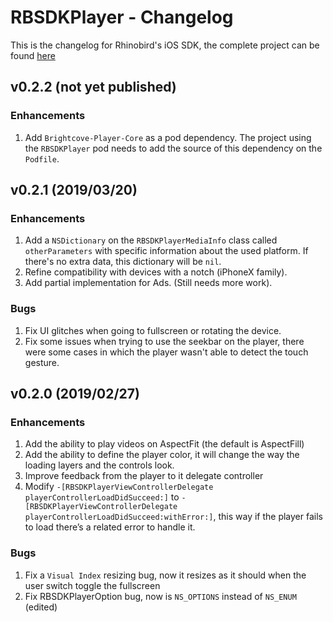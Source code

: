 # RBSDKPlayer - Changelog

This is the changelog for Rhinobird's iOS SDK, the complete project can be found [here](https://github.com/rhinobird/RBSDKPlayer-iOS/)

## v0.2.2 (not yet published)

### Enhancements

1. Add `Brightcove-Player-Core` as a pod dependency. The project using the `RBSDKPlayer` pod needs to add the source of this dependency on the `Podfile`.

## v0.2.1 (2019/03/20)

### Enhancements

1. Add a `NSDictionary` on the `RBSDKPlayerMediaInfo` class called `otherParameters` with specific information about the used platform. If there's no extra data, this dictionary will be `nil`.
2. Refine compatibility with devices with a notch (iPhoneX family).
3. Add partial implementation for Ads. (Still needs more work).

### Bugs

1. Fix UI glitches when going to fullscreen or rotating the device.
2. Fix some issues when trying to use the seekbar on the player, there were some cases in which the player wasn't able to detect the touch gesture.

## v0.2.0 (2019/02/27)

### Enhancements

1. Add the ability to play videos on AspectFit (the default is AspectFill)
2. Add the ability to define the player color, it will change the way the loading layers and the controls look.
3. Improve feedback from the player to it delegate controller
4. Modify `-[RBSDKPlayerViewControllerDelegate playerControllerLoadDidSucceed:]` to `-[RBSDKPlayerViewControllerDelegate playerControllerLoadDidSucceed:withError:]`, this way if the player fails to load there’s a related error to handle it.

### Bugs

1. Fix a `Visual Index` resizing bug, now it resizes as it should when the user switch toggle the fullscreen
2. Fix RBSDKPlayerOption bug, now is `NS_OPTIONS` instead of `NS_ENUM` (edited)